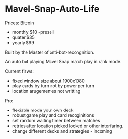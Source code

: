 # Mavel-Snap-Auto-Life
Prices: Bitcoin 
- monthly $10 -presell
- quater $35 
- yearly $99 

Built by the Master of anti-bot-recongnition.

An auto bot playing Mavel Snap match play in rank mode.

Current flaws:
- fixed window size about 1900x1080
- play cards by turn not by power per turn
- location arugementes not writting

Pro:
- flexiable mode your own deck
- robust game play and card recoginitions
- set random waiting timer between matches
- retries after location picked locked or other interfaring.
- change different decks and strategies - incoming
  

